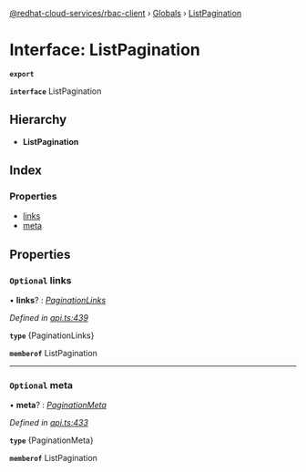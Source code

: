 [@redhat-cloud-services/rbac-client](../README.md) › [Globals](../globals.md) › [ListPagination](listpagination.md)

# Interface: ListPagination

**`export`** 

**`interface`** ListPagination

## Hierarchy

* **ListPagination**

## Index

### Properties

* [links](listpagination.md#optional-links)
* [meta](listpagination.md#optional-meta)

## Properties

### `Optional` links

• **links**? : *[PaginationLinks](paginationlinks.md)*

*Defined in [api.ts:439](https://github.com/RedHatInsights/javascript-clients/blob/master/packages/rbac/api.ts#L439)*

**`type`** {PaginationLinks}

**`memberof`** ListPagination

___

### `Optional` meta

• **meta**? : *[PaginationMeta](paginationmeta.md)*

*Defined in [api.ts:433](https://github.com/RedHatInsights/javascript-clients/blob/master/packages/rbac/api.ts#L433)*

**`type`** {PaginationMeta}

**`memberof`** ListPagination
